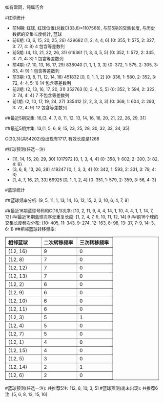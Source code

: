 <!-- 
.. title: 双色球2012063期(2012-05-31)数据分析报告
.. slug: slott-2012063-2012-05-31-report
.. date: 2012-06-01 08:00:00 UTC+08:00
.. tags: Lottery
.. link: 
.. description: 
.. type: text
-->

如有雷同，纯属巧合

<!-- TEASER_END-->

#红球统计

- 前N期: 红球, 红球位置(总数C(33,6)=1107568), 与前5期的交集长度, 与历史数据的交集长度统计, 蓝球
- 前6期: (3, 6, 15, 20, 25, 26) 429682 [1, 2, 4, 4, 6] {0: 355, 1: 575, 2: 327, 3: 77, 4: 8} 4 包含等差数列
- 前5期: (4, 13, 21, 22, 26, 31) 616361 [1, 3, 4, 5, 5] {0: 352, 1: 572, 2: 345, 3: 71, 4: 3} 1 包含等差数列
- 前4期: (7, 10, 13, 16, 17, 29) 838040 [1, 1, 1, 3, 3] {0: 372, 1: 575, 2: 305, 3: 83, 4: 9} 1 包含等差数列
- 前3期: (3, 8, 11, 12, 14, 18) 451832 [0, 0, 1, 1, 2] {0: 336, 1: 580, 2: 352, 3: 72, 4: 4, 5: 1} 14 包含等差数列
- 前2期: (2, 13, 16, 17, 20, 31) 352763 [0, 3, 4, 5, 5] {0: 352, 1: 594, 2: 322, 3: 74, 4: 4} 7 不包含等差数列
- 前1期: (2, 10, 17, 19, 24, 27) 335412 [2, 2, 3, 3, 3] {0: 369, 1: 604, 2: 293, 3: 72, 4: 9} 12 包含等差数列

##最近5期交集:
16,[3, 4, 7, 8, 11, 12, 13, 14, 16, 18, 20, 21, 22, 26, 29, 31]

##最近5期并集:
13,[1, 5, 6, 9, 15, 23, 25, 28, 30, 32, 33, 34, 35]

C(30,3)(共54202)没出现有1717, 
有效长度是1268

#红球预测(任选一注)

- [11, 14, 15, 20, 29, 30] 1017972 [0, 1, 3, 4, 4] {0: 358, 1: 602, 2: 300, 3: 82, 4: 6}
- [3, 6, 8, 13, 26, 28] 419247 [0, 1, 3, 3, 4] {0: 342, 1: 593, 2: 331, 3: 79, 4: 3}
- [1, 4, 7, 16, 21, 33] 66925 [0, 1, 1, 2, 4] {0: 351, 1: 579, 2: 359, 3: 56, 4: 3}

#蓝球统计

##蓝球频率分析:
[9, 5, 11, 1, 13, 14, 16, 12, 15, 2, 3, 10, 6, 4, 7, 8]

##最近16期蓝球号码和C(16,1)次序:
[10, 2, 11, 9, 4, 4, 14, 1, 10, 4, 4, 1, 1, 14, 7, 12]
##最近16期蓝球次序无重复长度:
[1, 2, 4, 7, 9, 10, 11, 12, 14] 9
##前16个球的交集长度频次分布:
{10: 405, 11: 343, 9: 274, 12: 163, 8: 98, 13: 37, 7: 9, 14: 3, 6: 1}
##相邻蓝球转移频率:
<table border="1" class="table table-striped dataframe">
  <thead>
    <tr style="text-align: left;">
      <th style="min-width: 100px;">相邻蓝球</th>
      <th style="min-width: 100px;">二次转移频率</th>
      <th style="min-width: 100px;">三次转移频率</th>
    </tr>
  </thead>
  <tbody>
    <tr>
      <td> (12, 16)</td>
      <td> 9</td>
      <td> 0</td>
    </tr>
    <tr>
      <td>  (12, 8)</td>
      <td> 7</td>
      <td> 0</td>
    </tr>
    <tr>
      <td> (12, 12)</td>
      <td> 7</td>
      <td> 0</td>
    </tr>
    <tr>
      <td> (12, 13)</td>
      <td> 7</td>
      <td> 0</td>
    </tr>
    <tr>
      <td>  (12, 2)</td>
      <td> 6</td>
      <td> 0</td>
    </tr>
    <tr>
      <td>  (12, 9)</td>
      <td> 6</td>
      <td> 0</td>
    </tr>
    <tr>
      <td> (12, 10)</td>
      <td> 6</td>
      <td> 0</td>
    </tr>
    <tr>
      <td> (12, 11)</td>
      <td> 6</td>
      <td> 0</td>
    </tr>
    <tr>
      <td>  (12, 3)</td>
      <td> 5</td>
      <td> 1</td>
    </tr>
    <tr>
      <td>  (12, 4)</td>
      <td> 5</td>
      <td> 0</td>
    </tr>
    <tr>
      <td>  (12, 7)</td>
      <td> 5</td>
      <td> 0</td>
    </tr>
    <tr>
      <td>  (12, 1)</td>
      <td> 4</td>
      <td> 0</td>
    </tr>
    <tr>
      <td> (12, 15)</td>
      <td> 4</td>
      <td> 0</td>
    </tr>
    <tr>
      <td>  (12, 5)</td>
      <td> 3</td>
      <td> 0</td>
    </tr>
    <tr>
      <td> (12, 14)</td>
      <td> 2</td>
      <td> 1</td>
    </tr>
    <tr>
      <td>  (12, 6)</td>
      <td> 2</td>
      <td> 0</td>
    </tr>
  </tbody>
</table>
#蓝球预测(任选一注):
共推荐5注: [12, 8, 10, 3, 5]
#蓝球预测(尚未出现):
共推荐6注: [5, 6, 8, 13, 15, 16]

